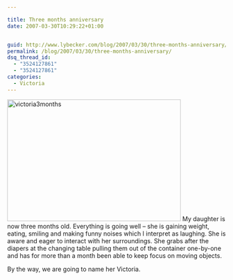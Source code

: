 ```yaml
---

title: Three months anniversary
date: 2007-03-30T10:29:22+01:00


guid: http://www.lybecker.com/blog/2007/03/30/three-months-anniversary/
permalink: /blog/2007/03/30/three-months-anniversary/
dsq_thread_id:
  - "3524127861"
  - "3524127861"
categories:
  - Victoria
---
```

<img loading="lazy" class="aligncenter size-full wp-image-246" title="victoria3months" src="http://www.lybecker.com/blog/wp-content/uploads/victoria3months.jpg" alt="victoria3months" width="400" height="281" /> My daughter is now three months old. Everything is going well &#8211; she is gaining weight, eating, smiling and making funny noises which I interpret as laughing. She is aware and eager to interact with her surroundings. She grabs after the diapers at the changing table pulling them out of the container one-by-one and has for more than a month been able to keep focus on
moving objects.

By the way, we are going to name her Victoria.
